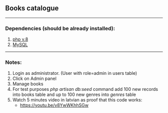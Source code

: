 ## Books catalogue
---
### **Dependencies (should be already installed):**
1. [php v.8](https://www.php.net/downloads.php)
2. [MySQL](https://www.mysql.com/downloads/)
---
### **Notes:**
1. Login as administrator. (User with role=admin in users table)
2. Click on Admin panel    
3. Manage books
4. For test purposes _php artisan db:seed_ command add 100 new records into books table and up to 100 new genres into _genres_ table
5. Watch 5 minutes video in latvian as proof that this code works:
    * https://youtu.be/v8YwWKhhSGw
